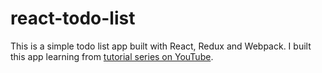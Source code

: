 # react-todo-list

This is a simple todo list app built with React, Redux and Webpack. I built this app learning from [tutorial series on YouTube](https://www.youtube.com/playlist?list=PLQDnxXqV213JJFtDaG0aE9vqvp6Wm7nBg).
